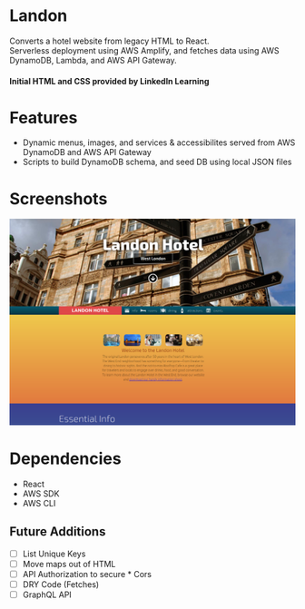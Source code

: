 # Landon

Converts a hotel website from legacy HTML to React.
<br/>
Serverless deployment using AWS Amplify, and fetches data using AWS DynamoDB, Lambda, and AWS API Gateway.

#### Initial HTML and CSS provided by LinkedIn Learning

# Features

- Dynamic menus, images, and services & accessibilites served from AWS DynamoDB and AWS API Gateway
- Scripts to build DynamoDB schema, and seed DB using local JSON files

# Screenshots

!["Overview"](https://raw.githubusercontent.com/CharlesP8412/ll-landon/master/docs/Screenshot.png)

# Dependencies

- React
- AWS SDK
- AWS CLI

## Future Additions

- [ ] List Unique Keys
- [ ] Move maps out of HTML
- [ ] API Authorization to secure \* Cors
- [ ] DRY Code (Fetches)
- [ ] GraphQL API
